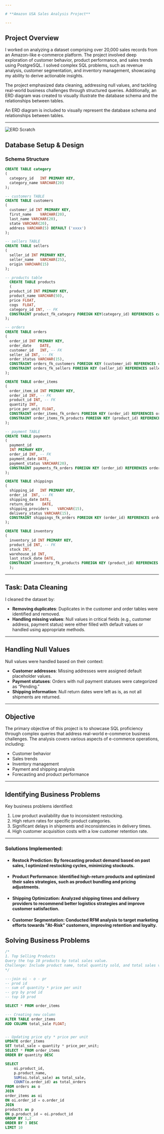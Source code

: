 ```yaml
---

# **Amazon USA Sales Analysis Project**

---
```


## **Project Overview**

I worked on analyzing a dataset comprising over 20,000 sales records from an Amazon-like e-commerce platform. The project involved deep exploration of customer behavior, product performance, and sales trends using PostgreSQL. I solved complex SQL problems, such as revenue analysis, customer segmentation, and inventory management, showcasing my ability to derive actionable insights.

The project emphasized data cleaning, addressing null values, and tackling real-world business challenges through structured queries. Additionally, an ERD diagram was created to visually illustrate the database schema and the relationships between tables.

An ERD diagram is included to visually represent the database schema and relationships between tables.

---

![ERD Scratch](https://github.com/SahiLmb/Amazon-Sales-Data-analysis-using-SQL/blob/main/amazon%20erd.png)

## **Database Setup & Design**

### **Schema Structure**

```sql
CREATE TABLE category
(
  category_id	INT PRIMARY KEY,
  category_name VARCHAR(20)
);

-- customers TABLE
CREATE TABLE customers
(
  customer_id INT PRIMARY KEY,	
  first_name	VARCHAR(20),
  last_name	VARCHAR(20),
  state VARCHAR(20),
  address VARCHAR(5) DEFAULT ('xxxx')
);

-- sellers TABLE
CREATE TABLE sellers
(
  seller_id INT PRIMARY KEY,
  seller_name	VARCHAR(25),
  origin VARCHAR(15)
);

-- products table
  CREATE TABLE products
  (
  product_id INT PRIMARY KEY,	
  product_name VARCHAR(50),	
  price	FLOAT,
  cogs	FLOAT,
  category_id INT, -- FK 
  CONSTRAINT product_fk_category FOREIGN KEY(category_id) REFERENCES category(category_id)
);

-- orders
CREATE TABLE orders
(
  order_id INT PRIMARY KEY, 	
  order_date	DATE,
  customer_id	INT, -- FK
  seller_id INT, -- FK 
  order_status VARCHAR(15),
  CONSTRAINT orders_fk_customers FOREIGN KEY (customer_id) REFERENCES customers(customer_id),
  CONSTRAINT orders_fk_sellers FOREIGN KEY (seller_id) REFERENCES sellers(seller_id)
);

CREATE TABLE order_items
(
  order_item_id INT PRIMARY KEY,
  order_id INT,	-- FK 
  product_id INT, -- FK
  quantity INT,	
  price_per_unit FLOAT,
  CONSTRAINT order_items_fk_orders FOREIGN KEY (order_id) REFERENCES orders(order_id),
  CONSTRAINT order_items_fk_products FOREIGN KEY (product_id) REFERENCES products(product_id)
);

-- payment TABLE
CREATE TABLE payments
(
  payment_id	
  INT PRIMARY KEY,
  order_id INT, -- FK 	
  payment_date DATE,
  payment_status VARCHAR(20),
  CONSTRAINT payments_fk_orders FOREIGN KEY (order_id) REFERENCES orders(order_id)
);

CREATE TABLE shippings
(
  shipping_id	INT PRIMARY KEY,
  order_id	INT, -- FK
  shipping_date DATE,	
  return_date	 DATE,
  shipping_providers	VARCHAR(15),
  delivery_status VARCHAR(15),
  CONSTRAINT shippings_fk_orders FOREIGN KEY (order_id) REFERENCES orders(order_id)
);

CREATE TABLE inventory
(
  inventory_id INT PRIMARY KEY,
  product_id INT, -- FK
  stock INT,
  warehouse_id INT,
  last_stock_date DATE,
  CONSTRAINT inventory_fk_products FOREIGN KEY (product_id) REFERENCES products(product_id)
  );
```

---

## **Task: Data Cleaning**

I cleaned the dataset by:
- **Removing duplicates**: Duplicates in the customer and order tables were identified and removed.
- **Handling missing values**: Null values in critical fields (e.g., customer address, payment status) were either filled with default values or handled using appropriate methods.

---

## **Handling Null Values**

Null values were handled based on their context:
- **Customer addresses**: Missing addresses were assigned default placeholder values.
- **Payment statuses**: Orders with null payment statuses were categorized as “Pending.”
- **Shipping information**: Null return dates were left as is, as not all shipments are returned.

---

## **Objective**

The primary objective of this project is to showcase SQL proficiency through complex queries that address real-world e-commerce business challenges. The analysis covers various aspects of e-commerce operations, including:
- Customer behavior
- Sales trends
- Inventory management
- Payment and shipping analysis
- Forecasting and product performance

---

## **Identifying Business Problems**

Key business problems identified:
1. Low product availability due to inconsistent restocking.
2. High return rates for specific product categories.
3. Significant delays in shipments and inconsistencies in delivery times.
4. High customer acquisition costs with a low customer retention rate.

---

### Solutions Implemented:

- #### Restock Prediction: By forecasting product demand based on past sales, I optimized restocking cycles, minimizing stockouts.
- #### Product Performance: Identified high-return products and optimized their sales strategies, such as product bundling and pricing adjustments.
- #### Shipping Optimization: Analyzed shipping times and delivery providers to recommend better logistics strategies and improve customer satisfaction.
- #### Customer Segmentation: Conducted RFM analysis to target marketing efforts towards "At-Risk" customers, improving retention and loyalty.

## **Solving Business Problems**

```sql
/*
1. Top Selling Products
Query the top 10 products by total sales value.
Challenge: Include product name, total quantity sold, and total sales value.
*/

---join oi - o - pr
-- prod id
-- sum of quantity * price per unit
-- grp by prod id
-- top 10 prod

SELECT * FROM order_items

--- Creating new column
ALTER TABLE order_items
ADD COLUMN total_sale FLOAT;


-- Updating price qty * price per unit
UPDATE order_items
SET total_sale = quantity * price_per_unit;
SELECT * FROM order_items
ORDER BY quantity DESC

SELECT 
	oi.product_id,
	p.product_name,
	SUM(oi.total_sale) as total_sale,
	COUNT(o.order_id) as total_orders
FROM orders as o
JOIN
order_items as oi
ON oi.order_id = o.order_id
JOIN 
products as p
ON p.product_id = oi.product_id
GROUP BY 1,2
ORDER BY 3 DESC
LIMIT 10
```
